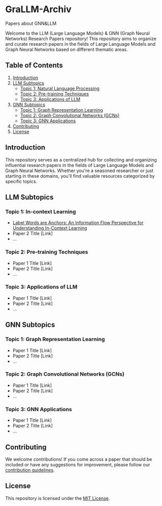 # GraLLM-Archiv
Papers about GNN&amp;LLM

Welcome to the LLM (Large Language Models) & GNN (Graph Neural Networks) Research Papers repository! This repository aims to organize and curate research papers in the fields of Large Language Models and Graph Neural Networks based on different thematic areas.

## Table of Contents

1. [Introduction](#introduction)
2. [LLM Subtopics](#llm-subtopics)
    - [Topic 1: Natural Language Processing](#topic-1-natural-language-processing)
    - [Topic 2: Pre-training Techniques](#topic-2-pre-training-techniques)
    - [Topic 3: Applications of LLM](#topic-3-applications-of-llm)
3. [GNN Subtopics](#gnn-subtopics)
    - [Topic 1: Graph Representation Learning](#topic-1-graph-representation-learning)
    - [Topic 2: Graph Convolutional Networks (GCNs)](#topic-2-graph-convolutional-networks-gcns)
    - [Topic 3: GNN Applications](#topic-3-gnn-applications)
4. [Contributing](#contributing)
5. [License](#license)

## Introduction

This repository serves as a centralized hub for collecting and organizing influential research papers in the fields of Large Language Models and Graph Neural Networks. Whether you're a seasoned researcher or just starting in these domains, you'll find valuable resources categorized by specific topics.

## LLM Subtopics

### Topic 1: In-context Learning
- [Label Words are Anchors: An Information Flow Perspective for Understanding In-Context Learning](https://arxiv.org/pdf/2305.14160.pdf)
- Paper 2 Title [Link]
- ...

### Topic 2: Pre-training Techniques

- Paper 1 Title [Link]
- Paper 2 Title [Link]
- ...

### Topic 3: Applications of LLM

- Paper 1 Title [Link]
- Paper 2 Title [Link]
- ...

## GNN Subtopics

### Topic 1: Graph Representation Learning

- Paper 1 Title [Link]
- Paper 2 Title [Link]
- ...

### Topic 2: Graph Convolutional Networks (GCNs)

- Paper 1 Title [Link]
- Paper 2 Title [Link]
- ...

### Topic 3: GNN Applications

- Paper 1 Title [Link]
- Paper 2 Title [Link]
- ...

## Contributing

We welcome contributions! If you come across a paper that should be included or have any suggestions for improvement, please follow our [contribution guidelines](CONTRIBUTING.md).

## License

This repository is licensed under the [MIT License](LICENSE).
